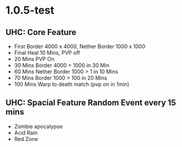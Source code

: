 # 1.0.5-test

## UHC: Core Feature
+ First Border 4000 x 4000, Nether Border 1000 x 1000 
+ Final Heal 10 Mins, PVP off 
+ 20 Mins PVP On 
+ 30 Mins Border 4000 > 1000 in 30 Min 
+ 60 Mins Nether Border 1000 > 1 in 10 Mins 
+ 70 Mins Border 1000 > 100 in 20 Mins 
+ 100 Mins Warp to death match (pvp on in 1min)

## UHC: Spacial Feature Random Event every 15 mins
+ Zombie apocalypse 
+ Acid Rain 
+ Red Zone